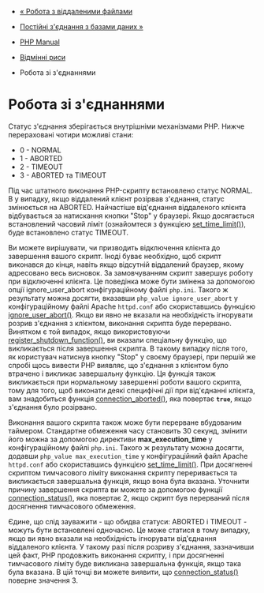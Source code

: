 - [« Робота з віддаленими файлами](features.remote-files.md)
- [Постійні з'єднання з базами даних
»](features.persistent-connections.md)

- [PHP Manual](index.md)
- [Відмінні риси](features.md)
- Робота зі з'єднаннями

# Робота зі з'єднаннями

Статус з'єднання зберігається внутрішніми механізмами PHP. Нижче
перераховані чотири можливі стани:

- 0 - NORMAL
- 1 - ABORTED
- 2 - TIMEOUT
- 3 - ABORTED та TIMEOUT

Під час штатного виконання PHP-скрипту встановлено статус NORMAL. В
у випадку, якщо віддалений клієнт розірвав з'єднання, статус змінюється на
ABORTED. Найчастіше від'єднання віддаленого клієнта відбувається за
натискання кнопки "Stop" у браузері. Якщо досягається
встановлений часовий ліміт (ознайомтеся з функцією
[set_time_limit()](function.set-time-limit.md)), буде встановлено
статус TIMEOUT.

Ви можете вирішувати, чи призводить відключення клієнта до завершення вашого
скрипт. Іноді буває необхідно, щоб скрипт виконався до кінця,
навіть якщо відсутній віддалений браузер, якому адресовано весь висновок.
За замовчуванням скрипт завершує роботу при відключенні клієнта. Це
поведінка може бути змінена за допомогою опції ignore_user_abort
конфігураційному файлі `php.ini`. Такого ж результату можна досягти,
вказавши `php_value ignore_user_abort` у конфігураційному файлі Apache
`httpd.conf` або скориставшись функцією
[ignore_user_abort()](function.ignore-user-abort.md). Якщо ви явно не
вказали на необхідність ігнорувати розрив з'єднання з клієнтом,
виконання скрипта буде перервано. Винятком є той випадок, якщо
використовуючи
[register_shutdown_function()](function.register-shutdown-function.md),
ви вказали спеціальну функцію, що викликається після завершення скрипта. В
такому випадку після того, як користувач натиснув кнопку "Stop" у своєму
браузері, при першій же спробі щось вивести PHP виявляє, що
з'єднання з клієнтом було втрачено і викликає завершальну функцію. Ця
функція також викликається при нормальному завершенні роботи вашого
скрипта, тому для того, щоб виконати деякі специфічні
дії при від'єднанні клієнта, вам знадобиться функція
[connection_aborted()](function.connection-aborted.md), яка
повертає **`true`**, якщо з'єднання було розірвано.

Виконання вашого скрипта також може бути перерване вбудованим таймером.
Стандартне обмеження часу становить 30 секунд, змінити його
можна за допомогою директиви **max_execution_time** у конфігураційному
файлі `php.ini`. Такого ж результату можна досягти, додавши
`php_value max_execution_time` у конфігураційний файл Apache
`httpd.conf` або скориставшись функцією
[set_time_limit()](function.set-time-limit.md). При досягненні
скриптом тимчасового ліміту виконання скрипту переривається та викликається
завершальна функція, якщо вона була вказана. Уточнити причину завершення
скрипта ви можете за допомогою функції
[connection_status()](function.connection-status.md), яка
повертає 2, якщо скрипт був перерваний після досягнення тимчасового
обмеження.

Єдине, що слід зауважити - що обидва статуси: ABORTED і
TIMEOUT - можуть бути встановлені одночасно. Це може статися в
тому випадку, якщо ви явно вказали на необхідність ігнорувати від'єднання
віддаленого клієнта. У такому разі після розриву з'єднання, зазначивши
цей факт, PHP продовжить виконання скрипту, і при досягненні тимчасового
ліміту буде викликана завершальна функція, якщо така була вказана. В
цій точці ви можете виявити, що
[connection_status()](function.connection-status.md) поверне значення
3.
